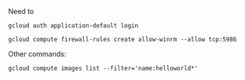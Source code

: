 
Need to
```
gcloud auth application-default login

gcloud compute firewall-rules create allow-winrm --allow tcp:5986
```

Other commands:
```
gcloud compute images list --filter='name:helloworld*'

```
